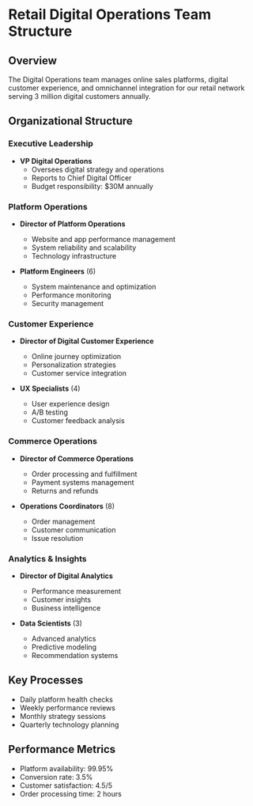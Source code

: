 # Retail Digital Operations Team Structure

## Overview
The Digital Operations team manages online sales platforms, digital customer experience, and omnichannel integration for our retail network serving 3 million digital customers annually.

## Organizational Structure

### Executive Leadership
- **VP Digital Operations**
  - Oversees digital strategy and operations
  - Reports to Chief Digital Officer
  - Budget responsibility: $30M annually

### Platform Operations
- **Director of Platform Operations**
  - Website and app performance management
  - System reliability and scalability
  - Technology infrastructure

- **Platform Engineers** (6)
  - System maintenance and optimization
  - Performance monitoring
  - Security management

### Customer Experience
- **Director of Digital Customer Experience**
  - Online journey optimization
  - Personalization strategies
  - Customer service integration

- **UX Specialists** (4)
  - User experience design
  - A/B testing
  - Customer feedback analysis

### Commerce Operations
- **Director of Commerce Operations**
  - Order processing and fulfillment
  - Payment systems management
  - Returns and refunds

- **Operations Coordinators** (8)
  - Order management
  - Customer communication
  - Issue resolution

### Analytics & Insights
- **Director of Digital Analytics**
  - Performance measurement
  - Customer insights
  - Business intelligence

- **Data Scientists** (3)
  - Advanced analytics
  - Predictive modeling
  - Recommendation systems

## Key Processes
- Daily platform health checks
- Weekly performance reviews
- Monthly strategy sessions
- Quarterly technology planning

## Performance Metrics
- Platform availability: 99.95%
- Conversion rate: 3.5%
- Customer satisfaction: 4.5/5
- Order processing time: 2 hours